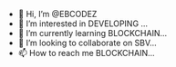 - 👋 Hi, I’m @EBCODEZ
- 👀 I’m interested in DEVELOPING ...
- 🌱 I’m currently learning BLOCKCHAIN...
- 💞️ I’m looking to collaborate on SBV...
- 📫 How to reach me BLOCKCHAIN...

<!---
EBCODEZ/EBCODEZ is a ✨ special ✨ repository because its `README.md` (this file) appears on your GitHub profile.
You can click the Preview link to take a look at your changes.
--->
